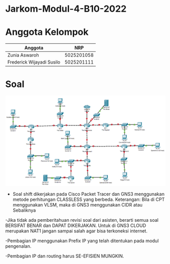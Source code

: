 # Jarkom-Modul-4-B10-2022

# Anggota Kelompok
Anggota  | NRP
---------|-------
Zunia Aswaroh | 5025201058
Frederick Wijayadi Susilo | 5025201111

# Soal 
![image](https://github.com/zunia25/Modul-4/blob/main/soal%20shift%204.png)

- Soal shift dikerjakan pada Cisco Packet Tracer dan GNS3 menggunakan metode perhitungan CLASSLESS yang berbeda.
Keterangan: Bila di CPT menggunakan VLSM, maka di GNS3 menggunakan CIDR atau Sebaliknya

-Jika tidak ada pemberitahuan revisi soal dari asisten, berarti semua soal BERSIFAT BENAR dan DAPAT DIKERJAKAN.
Untuk di GNS3 CLOUD merupakan NAT1 jangan sampai salah agar bisa terkoneksi internet.

-Pembagian IP menggunakan Prefix IP yang telah ditentukan pada modul pengenalan.

-Pembagian IP dan routing harus SE-EFISIEN MUNGKIN.

